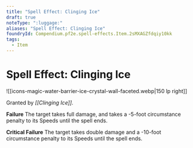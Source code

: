 ```yaml
---
title: "Spell Effect: Clinging Ice"
draft: true
noteType: ":luggage:"
aliases: "Spell Effect: Clinging Ice"
foundryId: Compendium.pf2e.spell-effects.Item.2sMXAGZfdqiy10kk
tags:
  - Item
---
```


# Spell Effect: Clinging Ice
![[icons-magic-water-barrier-ice-crystal-wall-faceted.webp|150 lp right]]

Granted by _[[Clinging Ice]]_.

**Failure** The target takes full damage, and takes a -5-foot circumstance penalty to its Speeds until the spell ends.

**Critical Failure** The target takes double damage and a -10-foot circumstance penalty to its Speeds until the spell ends.
